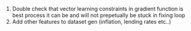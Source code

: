 1) Double check that vector learning constraints in gradient function is best process it can be and will not prepetually be stuck in fixing loop
2) Add other features to dataset gen (inflation, lending rates etc..)